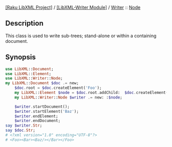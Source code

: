 [[Raku LibXML Project]](https://libxml-raku.github.io)
 / [[LibXML-Writer Module]](https://libxml-raku.github.io/LibXML-Writer-raku)
 / [Writer](https://libxml-raku.github.io/LibXML-Writer-raku/Writer)
 :: [Node](https://libxml-raku.github.io/LibXML-Writer-raku/Writer/Node)

Description
-----------

This class is used to write sub-trees; stand-alone or within a containing document.

Synopsis
--------

```raku
use LibXML::Document;
use LibXML::Element;
use LibXML::Writer::Node;
my LibXML::Document $doc .= new;
    $doc.root = $doc.createElement('Foo');
    my LibXML::Element $node = $doc.root.addChild:  $doc.createElement('Bar');
    my LibXML::Writer::Node $writer .= new: :$node;

    $writer.startDocument();
    $writer.startElement('Baz');
    $writer.endElement;
    $writer.endDocument;
say $writer.Str;
say $doc.Str;
# <?xml version="1.0" encoding="UTF-8"?>
# <Foo><Bar><Baz/></Bar></Foo>
```

